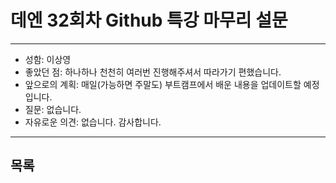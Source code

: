 # 데엔 32회차 Github 특강 마무리 설문
---
- 성함: 이상영
- 좋았던 점: 하나하나 천천히 여러번 진행해주셔서 따라가기 편했습니다.
- 앞으로의 계획: 매일(가능하면 주말도) 부트캠프에서 배운 내용을 업데이트할 예정입니다.
- 질문: 없습니다.
- 자유로운 의견: 없습니다. 감사합니다.
----
## 목록
